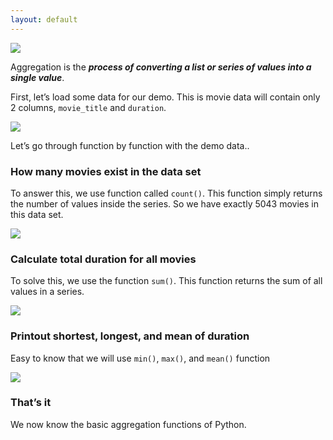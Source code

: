 ```yaml
---
layout: default
---
```



![](https://cdn-images-1.medium.com/max/1200/1*QI2iTWNPA1ZU-yRtCKm1Pw.jpeg)

Aggregation is the **_process of converting a list or series of values into a single value_**.

First, let’s load some data for our demo. This is movie data will contain only 2 columns, `movie_title` and `duration`.

![](https://cdn-images-1.medium.com/max/800/1*AFl_GiOAHaSwGMt-7cnAWQ.png)

Let’s go through function by function with the demo data..

### How many movies exist in the data set

To answer this, we use function called `count()`. This function simply returns the number of values inside the series. So we have exactly 5043 movies in this data set.

![](https://cdn-images-1.medium.com/max/800/1*hYZpA2CSd57opU9SdIZKzA.png)

### Calculate total duration for all movies

To solve this, we use the function `sum()`. This function returns the sum of all values in a series.

![](https://cdn-images-1.medium.com/max/800/1*5wEFZTIklbzgCxauYf2mIA.png)

### Printout shortest, longest, and mean of duration

Easy to know that we will use `min()`, `max()`, and `mean()` function

![](https://cdn-images-1.medium.com/max/800/1*UXl03YhbTBnMxlnKqcXP5w.png)

### That’s it

We now know the basic aggregation functions of Python.
